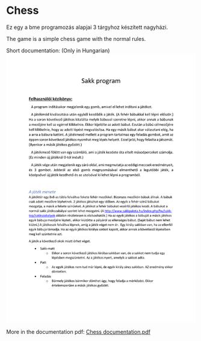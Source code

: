 # Chess

Ez egy a bme programozás alapjai 3 tárgyhoz készített nagyházi. 

The game is a simple chess game with the normal rules.


Short documentation: (Only in Hungarian)
![](documentation_png/Chess%20documentation-1.png)

More in the documentation pdf: 
[Chess documentation.pdf](Chess%20documentation.pdf)


